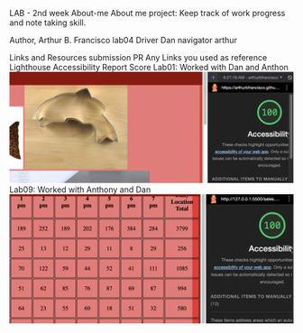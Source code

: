 LAB - 2nd week
About-me
About me project: Keep track of work progress and note taking skill.

Author, Arthur B. Francisco
lab04
Driver Dan navigator arthur

Links and Resources
submission PR
Any Links you used as reference
Lighthouse Accessibility Report Score
Lab01: Worked with Dan and Anthon
![lighthouse_Lab:8a](images/lab08.png)
Lab09: Worked with Anthony and Dan
![Lighthouse_Lab:9](images/lab09.png)